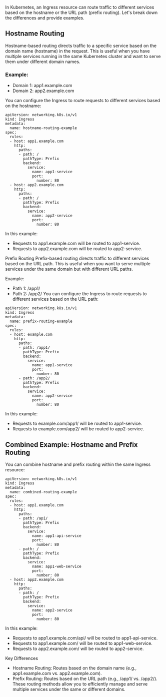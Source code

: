 In Kubernetes, an Ingress resource can route traffic to different services based on the hostname or the URL path (prefix routing). Let's break down the differences and provide examples.

## Hostname Routing
Hostname-based routing directs traffic to a specific service based on the domain name (hostname) in the request. This is useful when you have multiple services running in the same Kubernetes cluster and want to serve them under different domain names.

### Example:
  - Domain 1: app1.example.com
  - Domain 2: app2.example.com

You can configure the Ingress to route requests to different services based on the hostname:
```
apiVersion: networking.k8s.io/v1
kind: Ingress
metadata:
  name: hostname-routing-example
spec:
  rules:
  - host: app1.example.com
    http:
      paths:
      - path: /
        pathType: Prefix
        backend:
          service:
            name: app1-service
            port:
              number: 80
  - host: app2.example.com
    http:
      paths:
      - path: /
        pathType: Prefix
        backend:
          service:
            name: app2-service
            port:
              number: 80
```

In this example:

- Requests to app1.example.com will be routed to app1-service.
- Requests to app2.example.com will be routed to app2-service.

Prefix Routing
Prefix-based routing directs traffic to different services based on the URL path. This is useful when you want to serve multiple services under the same domain but with different URL paths.

Example:

- Path 1: /app1/
- Path 2: /app2/
You can configure the Ingress to route requests to different services based on the URL path:

```
apiVersion: networking.k8s.io/v1
kind: Ingress
metadata:
  name: prefix-routing-example
spec:
  rules:
  - host: example.com
    http:
      paths:
      - path: /app1/
        pathType: Prefix
        backend:
          service:
            name: app1-service
            port:
              number: 80
      - path: /app2/
        pathType: Prefix
        backend:
          service:
            name: app2-service
            port:
              number: 80
```

In this example:

- Requests to example.com/app1/ will be routed to app1-service.
- Requests to example.com/app2/ will be routed to app2-service.

## Combined Example: Hostname and Prefix Routing
You can combine hostname and prefix routing within the same Ingress resource:
```
apiVersion: networking.k8s.io/v1
kind: Ingress
metadata:
  name: combined-routing-example
spec:
  rules:
  - host: app1.example.com
    http:
      paths:
      - path: /api/
        pathType: Prefix
        backend:
          service:
            name: app1-api-service
            port:
              number: 80
      - path: /
        pathType: Prefix
        backend:
          service:
            name: app1-web-service
            port:
              number: 80
  - host: app2.example.com
    http:
      paths:
      - path: /
        pathType: Prefix
        backend:
          service:
            name: app2-service
            port:
              number: 80
```

In this example:

- Requests to app1.example.com/api/ will be routed to app1-api-service.
- Requests to app1.example.com/ will be routed to app1-web-service.
- Requests to app2.example.com/ will be routed to app2-service.

Key Differences
- Hostname Routing: Routes based on the domain name (e.g., app1.example.com vs. app2.example.com).
- Prefix Routing: Routes based on the URL path (e.g., /app1/ vs. /app2/).
These routing methods allow you to efficiently manage and serve multiple services under the same or different domains.

